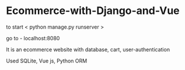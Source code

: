 # Ecommerce-with-Django-and-Vue

to start < python manage.py runserver >

go to - localhost:8080

It is an ecommerce website with database, cart, user-authentication

Used SQLite, Vue js, Python ORM
